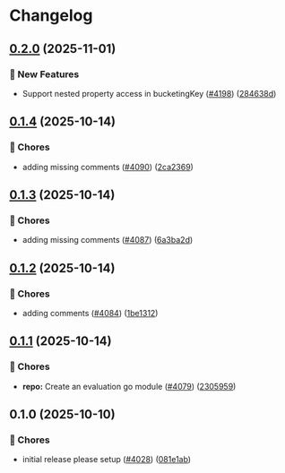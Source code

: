 # Changelog

## [0.2.0](https://github.com/thomaspoignant/go-feature-flag/compare/modules/core/v0.1.4...modules/core/v0.2.0) (2025-11-01)


### 🚀 New Features

* Support nested property access in bucketingKey ([#4198](https://github.com/thomaspoignant/go-feature-flag/issues/4198)) ([284638d](https://github.com/thomaspoignant/go-feature-flag/commit/284638d019eee39a93aee213dcc729ce9ebcd33f))

## [0.1.4](https://github.com/thomaspoignant/go-feature-flag/compare/modules/core/v0.1.3...modules/core/v0.1.4) (2025-10-14)


### 🔧 Chores

* adding missing comments ([#4090](https://github.com/thomaspoignant/go-feature-flag/issues/4090)) ([2ca2369](https://github.com/thomaspoignant/go-feature-flag/commit/2ca2369d16ede4a5bcf0206fd71e1fb8eed7fd0c))

## [0.1.3](https://github.com/thomaspoignant/go-feature-flag/compare/modules/core/v0.1.2...modules/core/v0.1.3) (2025-10-14)


### 🔧 Chores

* adding missing comments ([#4087](https://github.com/thomaspoignant/go-feature-flag/issues/4087)) ([6a3ba2d](https://github.com/thomaspoignant/go-feature-flag/commit/6a3ba2df51d3ee0248943b79042132050b8ca876))

## [0.1.2](https://github.com/thomaspoignant/go-feature-flag/compare/modules/core/v0.1.1...modules/core/v0.1.2) (2025-10-14)


### 🔧 Chores

* adding comments ([#4084](https://github.com/thomaspoignant/go-feature-flag/issues/4084)) ([1be1312](https://github.com/thomaspoignant/go-feature-flag/commit/1be131211ad85fc072ad5125fe8e5c87590711b9))

## [0.1.1](https://github.com/thomaspoignant/go-feature-flag/compare/modules/core/v0.1.0...modules/core/v0.1.1) (2025-10-14)


### 🔧 Chores

* **repo:** Create an evaluation go module ([#4079](https://github.com/thomaspoignant/go-feature-flag/issues/4079)) ([2305959](https://github.com/thomaspoignant/go-feature-flag/commit/230595939b35e9472a422e0b265fb450b20d3651))

## 0.1.0 (2025-10-10)


### 🔧 Chores

* initial release please setup ([#4028](https://github.com/thomaspoignant/go-feature-flag/issues/4028)) ([081e1ab](https://github.com/thomaspoignant/go-feature-flag/commit/081e1aba45f7d32073802ddceb3790766c6ef4ea))
